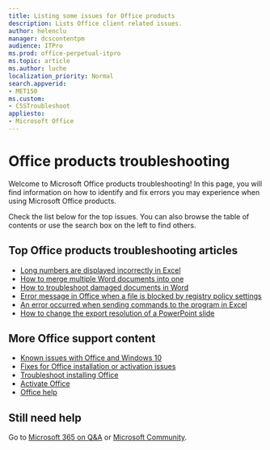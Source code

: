 ```yaml
---
title: Listing some issues for Office products
description: Lists Office client related issues.
author: helenclu
manager: dcscontentpm
audience: ITPro
ms.prod: office-perpetual-itpro
ms.topic: article
ms.author: luche
localization_priority: Normal
search.appverid: 
- MET150
ms.custom:
- CSSTroubleshoot 
appliesto: 
- Microsoft Office
---
```


# Office products troubleshooting

Welcome to Microsoft Office products troubleshooting! In this page, you will find information on how to identify and fix errors you may experience when using Microsoft Office products.

Check the list below for the top issues. You can also browse the table of contents or use the search box on the left to find others.

## Top Office products troubleshooting articles

- [Long numbers are displayed incorrectly in Excel](./excel/long-numbers-incorrectly-in-excel.md)
- [How to merge multiple Word documents into one](./word/merge-word-documents.md)
- [How to troubleshoot damaged documents in Word](./word/damaged-documents-in-word.md)
- [Error message in Office when a file is blocked by registry policy settings](./settings/file-blocked-in-office.md)
- [An error occurred when sending commands to the program in Excel](./excel/error-when-send-commands-in-excel.md)
- [How to change the export resolution of a PowerPoint slide](./powerpoint/change-export-slide-resolution.md)

## More Office support content

- [Known issues with Office and Windows 10](https://support.microsoft.com/office/28d56d84-c16c-4763-8eac-e51e05a37a16)
- [Fixes for Office installation or activation issues](https://support.microsoft.com/office/30453145-72e9-4061-a88c-cd74884f292f)
- [Troubleshoot installing Office](https://support.microsoft.com/office/35ff2def-e0b2-4dac-9784-4cf212c1f6c2)
- [Activate Office](https://support.microsoft.com/office/5bd38f38-db92-448b-a982-ad170b1e187e)
- [Office help](https://support.office.com)

## Still need help

Go to [Microsoft 365 on Q&A](/answers/products/m365) or [Microsoft Community](https://answers.microsoft.com).
